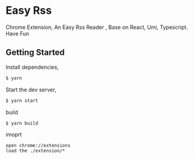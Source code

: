 # Easy Rss
Chrome Extension, An Easy Rss Reader , Base on React, Umi, Typescript. Have Fun

## Getting Started

Install dependencies,

```bash
$ yarn
```

Start the dev server,

```bash
$ yarn start
```

build

```bash
$ yarn build
```

imoprt
```
open chrome://extensions
load the ./extension/*
```
